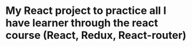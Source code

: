 # My React project to practice all I have learner through the react course (React, Redux, React-router)
